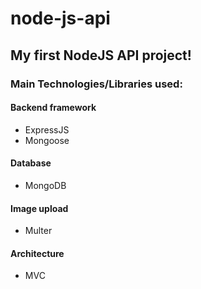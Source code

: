# node-js-api
<h2> My first <strong>NodeJS API</strong> project!</h2>
<h3>Main Technologies/Libraries used:</h3>
<h4>Backend framework</h4>
<ul>
    <li>ExpressJS</li>
    <li>Mongoose</li>
</ul>
<h4>Database</h4>
<ul>
    <li>MongoDB</li>
</ul>
<h4>Image upload</h4>
<ul>
    <li>Multer</li>
</ul>
<h4>Architecture</h4>
<ul>
    <li>MVC</li>
</ul>
